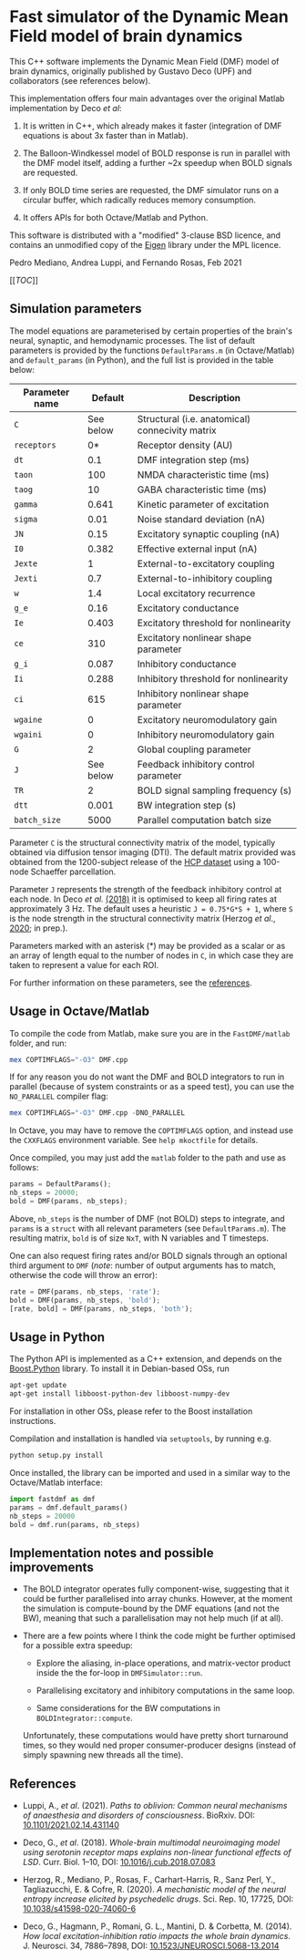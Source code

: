 Fast simulator of the Dynamic Mean Field model of brain dynamics
================================================================

This C++ software implements the Dynamic Mean Field (DMF) model of brain
dynamics, originally published by Gustavo Deco (UPF) and collaborators (see
references below).

This implementation offers four main advantages over the original Matlab
implementation by Deco *et al*:

1. It is written in C++, which already makes it faster (integration of DMF
   equations is about 3x faster than in Matlab).

2. The Balloon-Windkessel model of BOLD response is run in parallel with the
   DMF model itself, adding a further ~2x speedup when BOLD signals are
   requested.

3. If only BOLD time series are requested, the DMF simulator runs on a circular
   buffer, which radically reduces memory consumption.

4. It offers APIs for both Octave/Matlab and Python.

This software is distributed with a "modified" 3-clause BSD licence, and
contains an unmodified copy of the [Eigen](http://eigen.tuxfamily.org/) library
under the MPL licence.

Pedro Mediano, Andrea Luppi, and Fernando Rosas, Feb 2021

[[_TOC_]]


## Simulation parameters

The model equations are parameterised by certain properties of the brain's
neural, synaptic, and hemodynamic processes. The list of default parameters is
provided by the functions `DefaultParams.m` (in Octave/Matlab) and
`default_params` (in Python), and the full list is provided in the table below:

| Parameter name |  Default  | Description |
| -------------- | --------- | ----------- |
| `C`            | See below | Structural (i.e. anatomical) connecivity matrix |
| `receptors`    | 0\*       | Receptor density (AU) |
| `dt`           | 0.1       | DMF integration step (ms) |
| `taon`         | 100       | NMDA characteristic time (ms) |
| `taog`         | 10        | GABA characteristic time (ms) |
| `gamma`        | 0.641     | Kinetic parameter of excitation |
| `sigma`        | 0.01      | Noise standard deviation (nA) |
| `JN`           | 0.15      | Excitatory synaptic coupling (nA) |
| `I0`           | 0.382     | Effective external input (nA) |
| `Jexte`        | 1         | External-to-excitatory coupling |
| `Jexti`        | 0.7       | External-to-inhibitory coupling |
| `w`            | 1.4       | Local excitatory recurrence |
| `g_e`          | 0.16      | Excitatory conductance |
| `Ie`           | 0.403     | Excitatory threshold for nonlinearity |
| `ce`           | 310       | Excitatory nonlinear shape parameter |
| `g_i`          | 0.087     | Inhibitory conductance |
| `Ii`           | 0.288     | Inhibitory threshold for nonlinearity |
| `ci`           | 615       | Inhibitory nonlinear shape parameter |
| `wgaine`       | 0         | Excitatory neuromodulatory gain |
| `wgaini`       | 0         | Inhibitory neuromodulatory gain |
| `G`            | 2         | Global coupling parameter |
| `J`            | See below | Feedback inhibitory control parameter |
| `TR`           | 2         | BOLD signal sampling frequency (s) |
| `dtt`          | 0.001     | BW integration step (s) |
| `batch_size`   | 5000      | Parallel computation batch size |

Parameter `C` is the structural connectivity matrix of the model, typically
obtained via diffusion tensor imaging (DTI). The default matrix provided was
obtained from the 1200-subject release of the [HCP
dataset](http://www.humanconnectome.org) using a 100-node Schaeffer
parcellation.

Parameter `J` represents the strength of the feedback inhibitory control at
each node. In Deco *et al.* [(2018)](www.doi.org/10.1016/j.cub.2018.07.083) it
is optimised to keep all firing rates at approximately 3 Hz. The default uses a
heuristic `J = 0.75*G*S + 1`, where `S` is the node strength in the structural
connectivity matrix (Herzog _et al_.,
[2020](https://www.doi.org/10.1038/s41598-020-74060-6); in prep.).

Parameters marked with an asterisk (\*) may be provided as a scalar or as an
array of length equal to the number of nodes in `C`, in which case they are
taken to represent a value for each ROI.

For further information on these parameters, see the [references](#references).


## Usage in Octave/Matlab

To compile the code from Matlab, make sure you are in the `FastDMF/matlab`
folder, and run:

```octave
mex COPTIMFLAGS="-O3" DMF.cpp
```

If for any reason you do not want the DMF and BOLD integrators to run in
parallel (because of system constraints or as a speed test), you can use the
`NO_PARALLEL` compiler flag:

```octave
mex COPTIMFLAGS="-O3" DMF.cpp -DNO_PARALLEL
```

In Octave, you may have to remove the `COPTIMFLAGS` option, and instead use the
`CXXFLAGS` environment variable. See `help mkoctfile` for details.

Once compiled, you may just add the `matlab` folder to the path and use as
follows:

```octave
params = DefaultParams();
nb_steps = 20000;
bold = DMF(params, nb_steps);
```

Above, `nb_steps` is the number of DMF (not BOLD) steps to integrate, and
`params` is a `struct` with all relevant parameters (see `DefaultParams.m`).
The resulting matrix, `bold` is of size `NxT`, with N variables and T
timesteps.

One can also request firing rates and/or BOLD signals through an optional third
argument to `DMF` (*note*: number of output arguments has to match, otherwise
the code will throw an error):

```octave
rate = DMF(params, nb_steps, 'rate');
bold = DMF(params, nb_steps, 'bold');
[rate, bold] = DMF(params, nb_steps, 'both');
```


## Usage in Python

The Python API is implemented as a C++ extension, and depends on the
[Boost.Python](https://github.com/boostorg/python) library. To install it in
Debian-based OSs, run

```bash
apt-get update
apt-get install libboost-python-dev libboost-numpy-dev
```

For installation in other OSs, please refer to the Boost installation
instructions.

Compilation and installation is handled via `setuptools`, by running e.g.

```bash
python setup.py install
```

Once installed, the library can be imported and used in a similar way to the
Octave/Matlab interface:

```python
import fastdmf as dmf
params = dmf.default_params()
nb_steps = 20000
bold = dmf.run(params, nb_steps)
```


## Implementation notes and possible improvements

* The BOLD integrator operates fully component-wise, suggesting that it could
  be further parallelised into array chunks. However, at the moment the
  simulation is compute-bound by the DMF equations (and not the BW), meaning
  that such a parallelisation may not help much (if at all).

* There are a few points where I think the code might be further optimised for
  a possible extra speedup:

    - Explore the aliasing, in-place operations, and matrix-vector product inside
      the the for-loop in `DMFSimulator::run`.
  
    - Parallelising excitatory and inhibitory computations in the same loop.
  
    - Same considerations for the BW computations in `BOLDIntegrator::compute`.

  Unfortunately, these computations would have pretty short turnaround times,
  so they would ned proper consumer-producer designs (instead of simply
  spawning new threads all the time).


## References

* Luppi, A., _et al_. (2021). _Paths to oblivion: Common neural mechanisms of
  anaesthesia and disorders of consciousness_. BioRxiv. DOI:
  [10.1101/2021.02.14.431140](https://doi.org/10.1101/2021.02.14.431140)

* Deco, G., _et al_. (2018). _Whole-brain multimodal neuroimaging model using
  serotonin receptor maps explains non-linear functional effects of LSD_. Curr.
  Biol. 1–10, DOI:
  [10.1016/j.cub.2018.07.083](https://www.doi.org/10.1016/j.cub.2018.07.083)

* Herzog, R., Mediano, P., Rosas, F., Carhart-Harris, R., Sanz Perl, Y.,
  Tagliazucchi, E. & Cofre, R. (2020). _A mechanistic model of the neural
  entropy increase elicited by psychedelic drugs_. Sci. Rep. 10, 17725, DOI:
  [10.1038/s41598-020-74060-6](https://www.doi.org/10.1038/s41598-020-74060-6)

* Deco, G., Hagmann, P., Romani, G. L., Mantini, D. & Corbetta, M. (2014). _How
  local excitation-inhibition ratio impacts the whole brain dynamics_. J.
  Neurosci. 34, 7886–7898, DOI:
  [10.1523/JNEUROSCI.5068-13.2014](https://www.doi.org/10.1523/JNEUROSCI.5068-13.2014)

